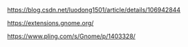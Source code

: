 https://blog.csdn.net/luodong1501/article/details/106942844



https://extensions.gnome.org/

https://www.pling.com/s/Gnome/p/1403328/
